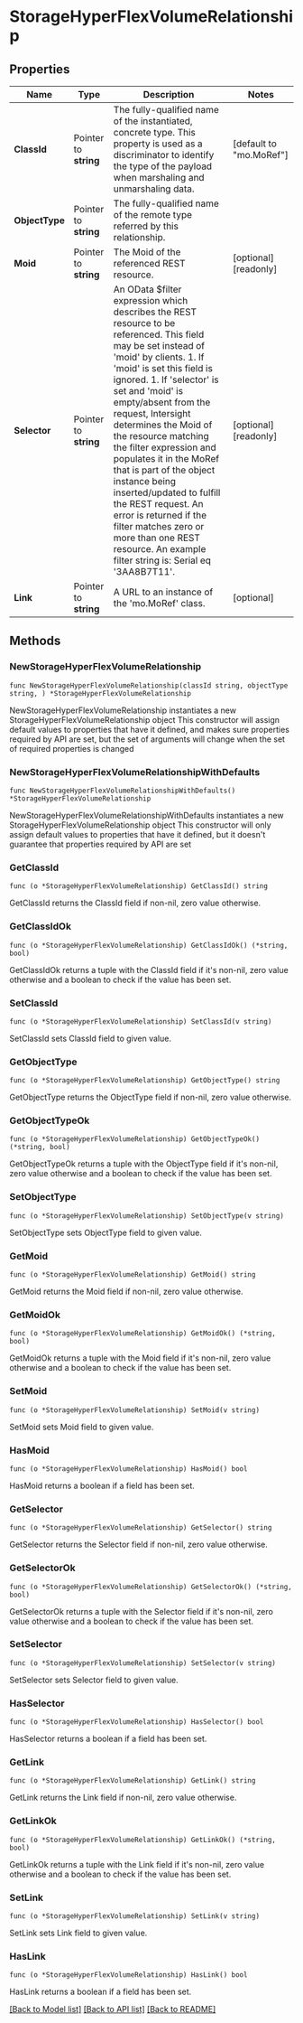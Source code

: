 # StorageHyperFlexVolumeRelationship

## Properties

Name | Type | Description | Notes
------------ | ------------- | ------------- | -------------
**ClassId** | Pointer to **string** | The fully-qualified name of the instantiated, concrete type. This property is used as a discriminator to identify the type of the payload when marshaling and unmarshaling data. | [default to "mo.MoRef"]
**ObjectType** | Pointer to **string** | The fully-qualified name of the remote type referred by this relationship. | 
**Moid** | Pointer to **string** | The Moid of the referenced REST resource. | [optional] [readonly] 
**Selector** | Pointer to **string** | An OData $filter expression which describes the REST resource to be referenced. This field may be set instead of &#39;moid&#39; by clients. 1. If &#39;moid&#39; is set this field is ignored. 1. If &#39;selector&#39; is set and &#39;moid&#39; is empty/absent from the request, Intersight determines the Moid of the resource matching the filter expression and populates it in the MoRef that is part of the object instance being inserted/updated to fulfill the REST request. An error is returned if the filter matches zero or more than one REST resource. An example filter string is: Serial eq &#39;3AA8B7T11&#39;. | [optional] [readonly] 
**Link** | Pointer to **string** | A URL to an instance of the &#39;mo.MoRef&#39; class. | [optional] 

## Methods

### NewStorageHyperFlexVolumeRelationship

`func NewStorageHyperFlexVolumeRelationship(classId string, objectType string, ) *StorageHyperFlexVolumeRelationship`

NewStorageHyperFlexVolumeRelationship instantiates a new StorageHyperFlexVolumeRelationship object
This constructor will assign default values to properties that have it defined,
and makes sure properties required by API are set, but the set of arguments
will change when the set of required properties is changed

### NewStorageHyperFlexVolumeRelationshipWithDefaults

`func NewStorageHyperFlexVolumeRelationshipWithDefaults() *StorageHyperFlexVolumeRelationship`

NewStorageHyperFlexVolumeRelationshipWithDefaults instantiates a new StorageHyperFlexVolumeRelationship object
This constructor will only assign default values to properties that have it defined,
but it doesn't guarantee that properties required by API are set

### GetClassId

`func (o *StorageHyperFlexVolumeRelationship) GetClassId() string`

GetClassId returns the ClassId field if non-nil, zero value otherwise.

### GetClassIdOk

`func (o *StorageHyperFlexVolumeRelationship) GetClassIdOk() (*string, bool)`

GetClassIdOk returns a tuple with the ClassId field if it's non-nil, zero value otherwise
and a boolean to check if the value has been set.

### SetClassId

`func (o *StorageHyperFlexVolumeRelationship) SetClassId(v string)`

SetClassId sets ClassId field to given value.


### GetObjectType

`func (o *StorageHyperFlexVolumeRelationship) GetObjectType() string`

GetObjectType returns the ObjectType field if non-nil, zero value otherwise.

### GetObjectTypeOk

`func (o *StorageHyperFlexVolumeRelationship) GetObjectTypeOk() (*string, bool)`

GetObjectTypeOk returns a tuple with the ObjectType field if it's non-nil, zero value otherwise
and a boolean to check if the value has been set.

### SetObjectType

`func (o *StorageHyperFlexVolumeRelationship) SetObjectType(v string)`

SetObjectType sets ObjectType field to given value.


### GetMoid

`func (o *StorageHyperFlexVolumeRelationship) GetMoid() string`

GetMoid returns the Moid field if non-nil, zero value otherwise.

### GetMoidOk

`func (o *StorageHyperFlexVolumeRelationship) GetMoidOk() (*string, bool)`

GetMoidOk returns a tuple with the Moid field if it's non-nil, zero value otherwise
and a boolean to check if the value has been set.

### SetMoid

`func (o *StorageHyperFlexVolumeRelationship) SetMoid(v string)`

SetMoid sets Moid field to given value.

### HasMoid

`func (o *StorageHyperFlexVolumeRelationship) HasMoid() bool`

HasMoid returns a boolean if a field has been set.

### GetSelector

`func (o *StorageHyperFlexVolumeRelationship) GetSelector() string`

GetSelector returns the Selector field if non-nil, zero value otherwise.

### GetSelectorOk

`func (o *StorageHyperFlexVolumeRelationship) GetSelectorOk() (*string, bool)`

GetSelectorOk returns a tuple with the Selector field if it's non-nil, zero value otherwise
and a boolean to check if the value has been set.

### SetSelector

`func (o *StorageHyperFlexVolumeRelationship) SetSelector(v string)`

SetSelector sets Selector field to given value.

### HasSelector

`func (o *StorageHyperFlexVolumeRelationship) HasSelector() bool`

HasSelector returns a boolean if a field has been set.

### GetLink

`func (o *StorageHyperFlexVolumeRelationship) GetLink() string`

GetLink returns the Link field if non-nil, zero value otherwise.

### GetLinkOk

`func (o *StorageHyperFlexVolumeRelationship) GetLinkOk() (*string, bool)`

GetLinkOk returns a tuple with the Link field if it's non-nil, zero value otherwise
and a boolean to check if the value has been set.

### SetLink

`func (o *StorageHyperFlexVolumeRelationship) SetLink(v string)`

SetLink sets Link field to given value.

### HasLink

`func (o *StorageHyperFlexVolumeRelationship) HasLink() bool`

HasLink returns a boolean if a field has been set.


[[Back to Model list]](../README.md#documentation-for-models) [[Back to API list]](../README.md#documentation-for-api-endpoints) [[Back to README]](../README.md)


